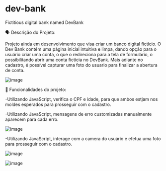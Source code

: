 # dev-bank
Fictitious digital bank named DevBank

🗣 Descrição do Projeto:

  Projeto ainda em desenvolvimento que visa criar um banco digital fictício. O Dev Bank contém uma página inicial intuitiva e limpa,
dando opção para o usuário criar uma conta, o que o redireciona para a tela de formulário, o possibilitando abrir uma conta fictícia
no DevBank. Mais adiante no cadastro, é possível capturar uma foto do usuario para finalizar a abertura de conta.

![image](https://github.com/brogna00/dev-bank/assets/93611151/487ef4b9-36bc-4389-afb9-3de31beb5fd0)
 

🔨 Funcionalidades do projeto:

-Utilizando JavaScript, verifica o CPF e idade, para que ambos estjam nos moldes esperados para prosseguir com o cadastro.

-Utilizando JavaScript, mensagens de erro customizadas manualmente aparecem para cada erro.

![image](https://github.com/brogna00/dev-bank/assets/93611151/ab753583-b039-420e-bc57-b3903d023a18)

-Utilizando JavaScript, interage com a camera do usuário e efetua uma foto para prosseguir com o cadastro.

![image](https://github.com/brogna00/dev-bank/assets/93611151/74abc7f1-d447-446d-98db-aec2ed9a43b7)


![image](https://github.com/brogna00/dev-bank/assets/93611151/ba5a64ba-8f19-4508-b2c6-5fbd96af4b14)
